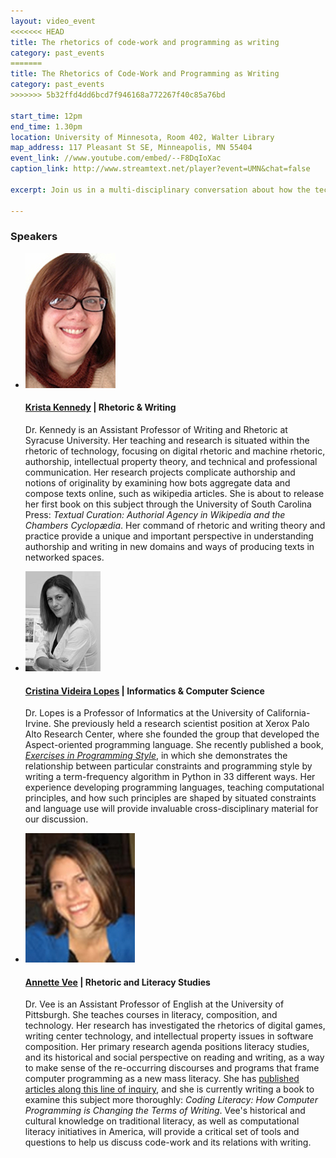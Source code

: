```yaml
---
layout: video_event
<<<<<<< HEAD
title: The rhetorics of code-work and programming as writing
category: past_events
=======
title: The Rhetorics of Code-Work and Programming as Writing
category: past_events
>>>>>>> 5b32ffd4dd6bcd7f946168a772267f40c85a76bd

start_time: 12pm
end_time: 1.30pm
location: University of Minnesota, Room 402, Walter Library
map_address: 117 Pleasant St SE, Minneapolis, MN 55404
event_link: //www.youtube.com/embed/--F8DqIoXac
caption_link: http://www.streamtext.net/player?event=UMN&chat=false

excerpt: Join us in a multi-disciplinary conversation about how the technical and cultural shape programming practices. The CodeWork collaborative is excited to lead a discussion between Professor of Informatics and Computer Science <a href="http://tagide.com/about.html" target="_blank">Cristina Videira Lopes</a> (University of California-Irvine), Assistant Professor of Writing and Rhetoric <a href="http://slimcoincidence.com/prof/" target="_blank">Krista Kennedy</a> (Syracuse University), and Assistant Professor of English and Literacy Studies scholar <a href="http://www.annettevee.com/" target="_blank">Annette Vee</a> (University of Pittsburgh). We will discuss the technical and cultural constraints and affordances that influence the ways programmers write their code, and how source code complicates notions of writing and authorship.

---
```


<!-- SPEAKERS -->
<section id="speakers" class="speakers">
  <h3 class="section-header">Speakers</h3>
  <ul class="speakers-list">
    <li class="speakers-item">
      <span class="speaker-photo">
        <img class="photo" src="/images/kennedy.jpg" alt="Profile image of Kennedy" />
      </span>
      <h4 class="speakers-name">
        <a href="http://slimcoincidence.com/prof/" target="_blank">Krista Kennedy</a> | Rhetoric &amp; Writing
      </h4>
      <p class="speakers-bio">
        Dr. Kennedy is an Assistant Professor of Writing and Rhetoric at Syracuse University. Her teaching and research is situated within the rhetoric of technology, focusing on digital rhetoric and machine rhetoric, authorship, intellectual property theory, and technical and professional communication. Her research projects complicate authorship and notions of originality by examining how bots aggregate data and compose texts online, such as wikipedia articles. She is about to release her first book on this subject through the University of South Carolina Press: <em>Textual Curation: Authorial Agency in Wikipedia and the Chambers Cyclopædia</em>. Her command of rhetoric and writing theory and practice provide a unique and important perspective in understanding authorship and writing in new domains and ways of producing texts in networked spaces.
      </p>
    </li>
    <li class="speakers-item">
      <span class="speaker-photo">
        <img class="photo" src="/images/lopes.gif" alt="Profile image of Lopes" />
      </span>
      <h4 class="speakers-name">
        <a href="http://tagide.com/about.html" target="_blank">Cristina Videira Lopes</a> | Informatics &amp; Computer Science
      </h4>
      <p class="speakers-bio">
        Dr. Lopes is a Professor of Informatics at the University of California-Irvine. She previously held a research scientist position at Xerox Palo Alto Research Center, where she founded the group that developed the Aspect-oriented programming language. She recently published a book, <cite><a href="http://www.amazon.com/Exercises-Programming-Style-Cristina-Videira/dp/1482227371/" target="_blank">Exercises in Programming Style</a></cite>, in which she demonstrates the relationship between particular constraints and programming style by writing a term-frequency algorithm in Python in 33 different ways. Her experience developing programming languages, teaching computational principles, and how such principles are shaped by situated constraints and language use will provide invaluable cross-disciplinary material for our discussion.
      </p>
    </li>
    <li class="speakers-item">
      <span class="speaker-photo">
        <img class="photo" src="/images/vee.jpg" alt="Profile image of Vee" />
      </span>
      <h4 class="speakers-name">
        <a href="http://www.annettevee.com/" target="_blank">Annette Vee</a> | Rhetoric and Literacy Studies
      </h4>
      <p class="speakers-bio">
        Dr. Vee is an Assistant Professor of English at the University of Pittsburgh. She teaches courses in literacy, composition, and technology. Her research has investigated the rhetorics of digital games, writing center technology, and intellectual property issues in software composition. Her primary research agenda positions literacy studies, and its historical and social perspective on reading and writing, as a way to make sense of the re-occurring discourses and programs that frame computer programming as a new mass literacy. She has <a href="http://licsjournal.org/OJS/index.php/LiCS/article/view/24" target="_blank">published articles along this line of inquiry</a>, and she is currently writing a book to examine this subject more thoroughly: <cite>Coding Literacy: How Computer Programming is Changing the Terms of Writing</cite>.  Vee's historical and cultural knowledge on traditional literacy, as well as computational literacy initiatives in America, will provide a critical set of tools and questions to help us discuss code-work and its relations with writing.
      </p>
    </li>
  </ul>
</section>
<!-- / SPEAKERS -->
